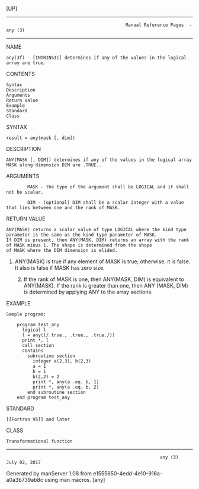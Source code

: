[UP]

-----------------------------------------------------------------------------------------------------------------------------------
                                                 Manual Reference Pages  - any (3)
-----------------------------------------------------------------------------------------------------------------------------------
                                                                 
NAME

    any(3f) - [INTRINSIC] determines if any of the values in the logical array are true.

CONTENTS

    Syntax
    Description
    Arguments
    Return Value
    Example
    Standard
    Class

SYNTAX

    result = any(mask [, dim])

DESCRIPTION

    ANY(MASK [, DIM]) determines if any of the values in the logical array MASK along dimension DIM are .TRUE..

ARGUMENTS

            MASK - the type of the argument shall be LOGICAL and it shall not be scalar.

            DIM - (optional) DIM shall be a scalar integer with a value that lies between one and the rank of MASK.

RETURN VALUE

    ANY(MASK) returns a scalar value of type LOGICAL where the kind type parameter is the same as the kind type parameter of MASK.
    If DIM is present, then ANY(MASK, DIM) returns an array with the rank of MASK minus 1. The shape is determined from the shape
    of MASK where the DIM dimension is elided.

1.    ANY(MASK) is true if any element of MASK is true; otherwise, it is false. It also is false if MASK has zero size.

      2.    If the rank of MASK is one, then ANY(MASK, DIM) is equivalent to ANY(MASK). If the rank is greater than one, then ANY
            (MASK, DIM) is determined by applying ANY to the array sections.

EXAMPLE

    Sample program:

        program test_any
          logical l
          l = any((/.true., .true., .true./))
          print *, l
          call section
          contains
            subroutine section
              integer a(2,3), b(2,3)
              a = 1
              b = 1
              b(2,2) = 2
              print *, any(a .eq. b, 1)
              print *, any(a .eq. b, 2)
            end subroutine section
        end program test_any



STANDARD

    [[Fortran 95]] and later

CLASS

    Transformational function

-----------------------------------------------------------------------------------------------------------------------------------

                                                              any (3)                                                 July 02, 2017

Generated by manServer 1.08 from e1555850-4edd-4e10-916a-a0a3b739ab8c using man macros.
                                                               [any]

